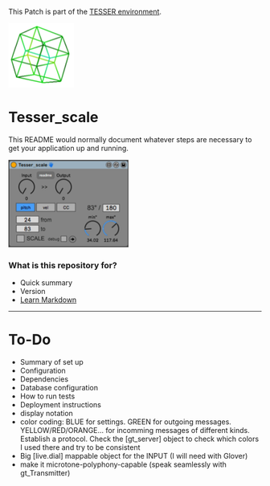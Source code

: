 This Patch is part of the [TESSER environment](https://bitbucket.org/AdrianArtacho/tesserakt/src/master/).

![TTESS:Logo](https://github.com/AdrianArtacho/TesserAkt/blob/main/img/TESSER_logo.png)

# Tesser_scale

This README would normally document whatever steps are necessary to get your application up and running.

![TESS:scale](img/gui.png)

### What is this repository for?

* Quick summary
* Version
* [Learn Markdown](https://bitbucket.org/tutorials/markdowndemo)

____

# To-Do

* Summary of set up
* Configuration
* Dependencies
* Database configuration
* How to run tests
* Deployment instructions
* display notation
* color coding: BLUE for settings. GREEN for outgoing messages. YELLOW/RED/ORANGE... for incomming messages of different kinds. Establish a protocol. Check the [gt_server] object to check which colors I used there and try to be consistent
* Big [live.dial] mappable object for the INPUT (I will need with Glover)
* make it microtone-polyphony-capable (speak seamlessly with gt_Transmitter)
